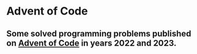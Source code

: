# Advent of Code
## Some solved programming problems published on [Advent of Code](https://adventofcode.com/) in years 2022 and 2023.
